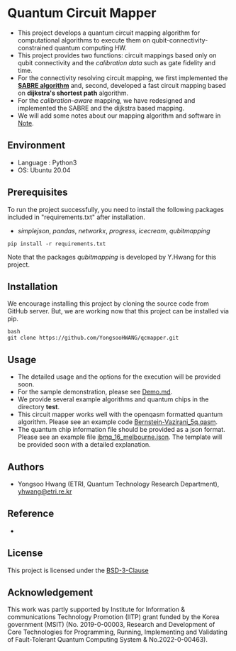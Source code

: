 # Quantum Circuit Mapper
- This project develops a quantum circuit mapping algorithm for computational algorithms to execute them on qubit-connectivity-constrained quantum computing HW.
- This project provides two functions: circuit mappings based only on qubit connectivity and the *calibration data* such as gate fidelity and time.
- For the connectivity resolving circuit mapping, we first implemented the [**SABRE algorithm**](https://dl.acm.org/doi/10.1145/3297858.3304023) and, second, developed a fast circuit mapping based on **dijkstra's shortest path** algorithm.
- For the *calibration-aware* mapping, we have redesigned and implemented the SABRE and the dijkstra based mapping.
- We will add some notes about our mapping algorithm and software in [Note](docs/Note.md).

## Environment
- Language :  Python3
- OS:  Ubuntu 20.04 

## Prerequisites
To run the project successfully, you need to install the following packages included in "requirements.txt" after installation.
- *simplejson*, *pandas*, *networkx*, *progress*, *icecream*, *qubitmapping*

```
pip install -r requirements.txt
```
Note that the packages *qubitmapping* is developed by Y.Hwang for this project.

## Installation
We encourage installing this project by cloning the source code from GitHub server.
But, we are working now that this project can be installed via pip. 
```
bash
git clone https://github.com/YongsooHWANG/qcmapper.git
```

## Usage

- The detailed usage and the options for the execution will be provided soon.
- For the sample demonstration, please see [Demo.md](docs/Demo.md).
- We provide several example algorithms and quantum chips in the directory **test**.
- This circuit mapper works well with the openqasm formatted quantum algorithm. Please see an example code [Bernstein-Vazirani_5q.qasm](test/examples/algorithms/Bernstein-Vazirani_5q.qasm).
- The quantum chip information file should be provided as a json format. Please see an example file [ibmq_16_melbourne.json](test/examples/quantum_chips/ibmq_16_melbourne.json). The template will be provided soon with a detailed explanation.

## Authors
- Yongsoo Hwang (ETRI, Quantum Technology Research Department), yhwang@etri.re.kr

## Reference
-

## License
This project is licensed under the [BSD-3-Clause](/docs/LICENSE.md)

## Acknowledgement

This work was partly supported by Institute for Information & communications Technology Promotion (IITP) grant funded by the Korea government (MSIT) (No. 2019-0-00003, Research and Development of Core Technologies for Programming, Running, Implementing and Validating of Fault-Tolerant Quantum Computing System & No.2022-0-00463).


